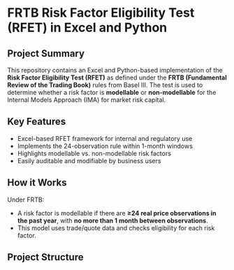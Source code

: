 # FRTB Risk Factor Eligibility Test (RFET) in Excel and Python

## Project Summary

This repository contains an Excel and Python-based implementation of the **Risk Factor Eligibility Test (RFET)** as defined under the **FRTB (Fundamental Review of the Trading Book)** rules from Basel III. The test is used to determine whether a risk factor is **modellable** or **non-modellable** for the Internal Models Approach (IMA) for market risk capital.

## Key Features

- Excel-based RFET framework for internal and regulatory use
- Implements the 24-observation rule within 1-month windows
- Highlights modellable vs. non-modellable risk factors
- Easily auditable and modifiable by business users

## How it Works

Under FRTB:
- A risk factor is modellable if there are **≥24 real price observations in the past year**, with **no more than 1 month between observations**.
- This model uses trade/quote data and checks eligibility for each risk factor.

## Project Structure


